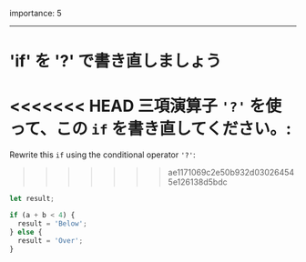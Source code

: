importance: 5

---

# 'if' を '?' で書き直しましょう

<<<<<<< HEAD
三項演算子 `'?'` を使って、この `if` を書き直してください。:
=======
Rewrite this `if` using the conditional operator `'?'`:
>>>>>>> ae1171069c2e50b932d030264545e126138d5bdc

```js
let result;

if (a + b < 4) {
  result = 'Below';
} else {
  result = 'Over';
}
```
